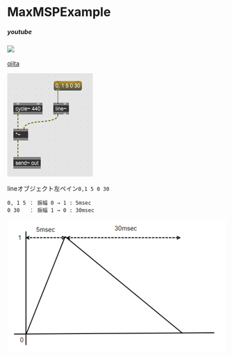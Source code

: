 # MaxMSPExample

##### youtube
[![](https://img.youtube.com/vi/whS6AsXxt5w/0.jpg)](https://www.youtube.com/watch?v=whS6AsXxt5w)


[qiita](https://qiita.com/hiwasawa/items/38026e6fcc4445aec812)

![line~サンプル](https://github.com/hiwasawa0715/MaxMSPExample/blob/master/img/pict1.png "サンプル")

lineオブジェクト左ペイン```0,1 5 0 30```


```
0, 1 5 ： 振幅 0 → 1 : 5msec
0 30   ： 振幅 1 → 0 : 30msec
```

![振幅の変化](https://github.com/hiwasawa0715/MaxMSPExample/blob/master/img/pict2.png "サンプル")
